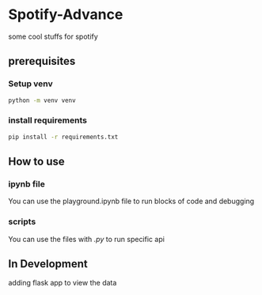 # Spotify-Advance
some cool stuffs for spotify

## prerequisites
### Setup venv
```bash
python -m venv venv
```

### install requirements
```bash
pip install -r requirements.txt
```

## How to use
### ipynb file
You can use the playground.ipynb file to run blocks of code and debugging

### scripts
You can use the files with *.py* to run specific api 

## In Development
adding flask app to view the data
